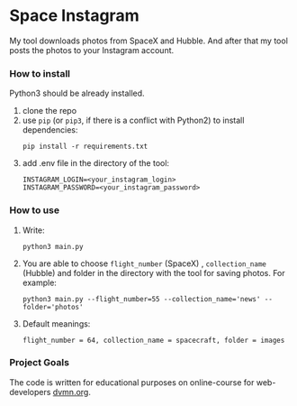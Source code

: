 # Space Instagram

My tool downloads photos from SpaceX and Hubble.
And after that my tool posts the photos to your Instagram account.

### How to install
Python3 should be already installed.

1) clone the repo
2) use `pip` (or `pip3`, if there is a conflict with Python2) to install dependencies:
    ```
    pip install -r requirements.txt
    ```
3) add .env file in the directory of the tool:
    ```
    INSTAGRAM_LOGIN=<your_instagram_login>
    INSTAGRAM_PASSWORD=<your_instagram_password>
    ```

### How to use
1) Write: 
    ```
    python3 main.py 
    ```
2) You are able to choose `flight_number` (SpaceX) , `collection_name` (Hubble)
   and folder in the directory with the tool for saving photos. 
   For example: 
    ```
    python3 main.py --flight_number=55 --collection_name='news' --folder='photos'
    ```
3) Default meanings:
    ```
    flight_number = 64, collection_name = spacecraft, folder = images
    ```
### Project Goals

The code is written for educational purposes on online-course for web-developers [dvmn.org](https://dvmn.org/).